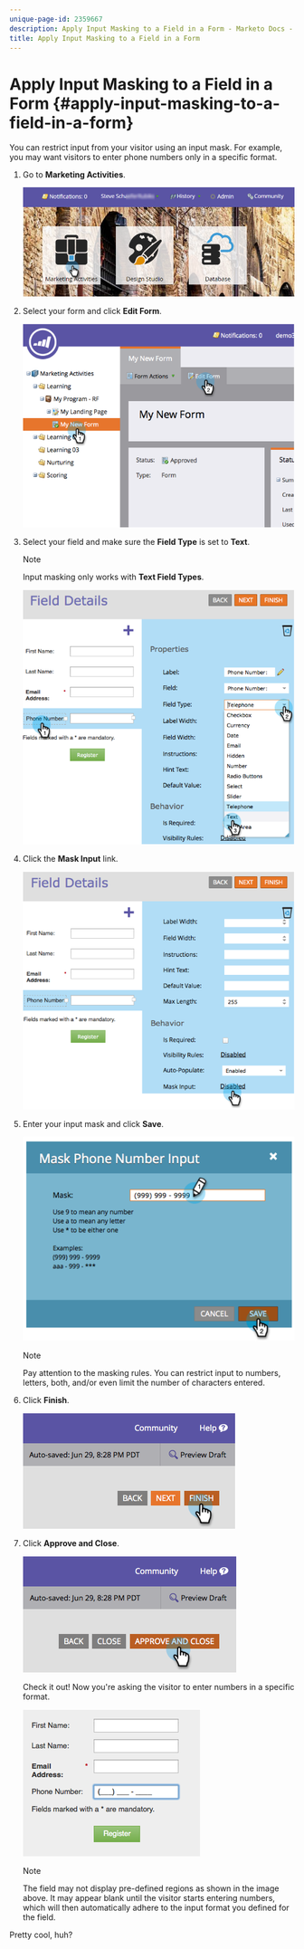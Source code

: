 ```yaml
---
unique-page-id: 2359667
description: Apply Input Masking to a Field in a Form - Marketo Docs - Product Documentation
title: Apply Input Masking to a Field in a Form
---
```


# Apply Input Masking to a Field in a Form {#apply-input-masking-to-a-field-in-a-form}

You can restrict input from your visitor using an input mask. For example, you may want visitors to enter phone numbers only in a specific format.

1. Go to **Marketing Activities**.

   ![](assets/login-marketing-activities-4.png)

1. Select your form and click **Edit Form**.

   ![](assets/image2014-9-15-13-3a40-3a44.png)

1. Select your field and make sure the **Field Type** is set to **Text**.

   >[!NOTE]
   >
   >Input masking only works with **Text Field Types**.

   ![](assets/image2014-9-15-13-3a40-3a53.png)

1. Click the **Mask Input** link.

   ![](assets/image2014-9-15-13-3a41-3a3.png)

1. Enter your input mask and click **Save**.

   ![](assets/image2014-9-15-13-3a41-3a14.png)

   >[!NOTE]
   >
   >Pay attention to the masking rules. You can restrict input to numbers, letters, both, and/or even limit the number of characters entered.

1. Click **Finish**.

   ![](assets/image2014-9-15-13-3a41-3a22.png)

1. Click **Approve and Close**.

   ![](assets/image2014-9-15-13-3a41-3a28.png)

   Check it out! Now you're asking the visitor to enter numbers in a specific format.

   ![](assets/image2014-9-15-13-3a41-3a39.png)

   >[!NOTE]
   >
   >The field may not display pre-defined regions as shown in the image above. It may appear blank until the visitor starts entering numbers, which will then automatically adhere to the input format you defined for the field.

Pretty cool, huh?
